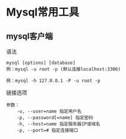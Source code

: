 # Mysql常用工具

## mysql客户端

 语法

```mysql
mysql [options] [database]
例：mysql -u root -p (默认连接localhost:3306)

例：mysql -h 127.0.0.1 -P -u root -p
```

链接选项

```
参数：
	-u, --user=name 指定用户名
	-p, --password[=name] 指定密码
	-h, --host=name 指定服务器IP或域名
	-p, --port=# 指定连接端口
```

